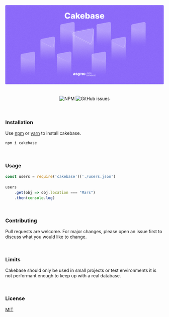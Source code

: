 <div align="center">
    <img src="https://raw.githubusercontent.com/erwinkulasic/Cakebase/master/.github/assets/header.png" width="800px"/>
</div>

<br>
<br>

<div align="center">

<img alt="NPM" src="https://img.shields.io/npm/dw/cakebase?color=8D6BFB&logo=npm&style=flat-square">
<img alt="GitHub issues" src="https://img.shields.io/github/issues/erwinkulasic/cakebase?color=8D6BFB&logo=github&style=flat-square">


</div>

<br>

<br>

### **Installation**


Use [npm](https://www.npmjs.com/) or [yarn](https://classic.yarnpkg.com/en/) to install cakebase.

```bash
npm i cakebase
```


<br>

### **Usage**


```javascript
const users = require('cakebase')('./users.json')

users
    .get(obj => obj.location === "Mars")
    .then(console.log)

```

<br>

### **Contributing**
Pull requests are welcome. For major changes, please open an issue first to discuss what you would like to change.

<br>

### **Limits**
Cakebase should only be used in small projects or test environments it is not performant enough to keep up with a real database.

<br>

### **License**
[MIT](https://github.com/erwinkulasic/Cakebase/blob/master/LICENSE)

